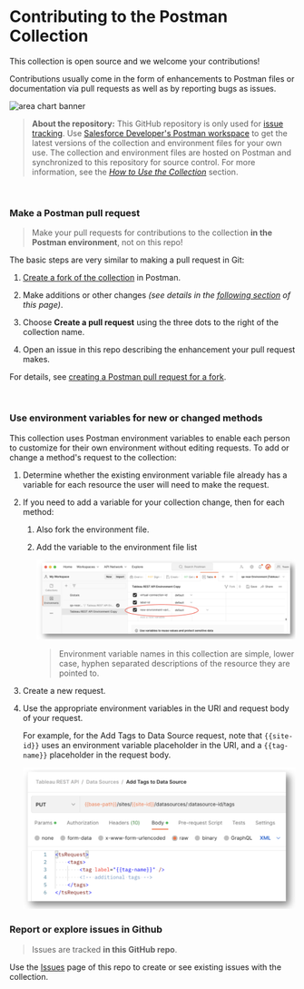 # Contributing to the Postman Collection

This collection is open source and we welcome your contributions! 

Contributions usually come in the form of enhancements to Postman files or documentation via pull requests as well as by reporting bugs as issues. 

![area chart banner](./assets/images/area-chart-banner.png)

> **About the repository:** This GitHub repository is only used for [issue tracking](https://github.com/tableau/tableau-postman/issues). Use [Salesforce Developer's Postman workspace](https://www.postman.com/salesforce-developers/workspace/salesforce-developers/collection/12721794-67cb9baa-e0da-4986-957e-88d8734647e2) to get the latest versions of the collection and environment files for your own use.
> The collection and environment files are hosted on Postman and synchronized to this repository for source control.
>For more information, see the _[How to Use the Collection](README.md#how-to-use-the-collection)_ section.

</br>


### Make a **Postman** pull request

> Make your pull requests for contributions to the collection **in the Postman environment**, not on this repo!

The basic steps are very similar to making a pull request in Git:

1. [Create a fork of the collection](https://www.postman.com/salesforce-developers/workspace/salesforce-developers/collection/12721794-7d783742-165f-4d10-8c4c-5719fb60fba2/fork?origin=sidebar) in Postman. 


2. Make additions or other changes _(see details in the [following section](#use-environment-variables-for-new-or-changed-methods) of this page)_.

3. Choose **Create a pull request** using the three dots to the right of the collection name.

4. Open an issue in this repo describing the enhancement your pull request makes.


For details, see [creating a Postman pull request for a fork](https://learning.postman.com/docs/collaborating-in-postman/using-version-control/version-control-overview/).

</br>

### Use environment variables for new or changed methods

This collection uses Postman environment variables to enable each person to customize for their own environment without editing requests. To add or change a method's request to the collection: 

1. Determine whether the existing environment variable file already has a variable for each resource the user will need to make the request.
2. If you need to add a variable for your collection change, then for each method: 

   1. Also fork the environment file.
   2. Add the variable to the environment file list 

      ![Add the variable to the environment file list](assets/images/add_environment_variable.png)
      
      > Environment variable names in this collection are simple, lower case, hyphen separated descriptions of the resource they are pointed to.

3. Create a new request.
4. Use the appropriate environment variables in the URI and request body of your request. 

   For example, for the Add Tags to Data Source request, 
      note that `{{site-id}}` uses an environment variable placeholder in the URI, and a `{{tag-name}}` placeholder in the request body.
      
      ![Add tags to data source example](assets/images/add-tags-to-data-source.png)
 

### Report or explore issues **in Github** 

> Issues are tracked **in this GitHub repo**.

Use the [Issues](https://github.com/tableau/tableau-postman/issues) page of this repo to create or see existing issues with the collection.  
